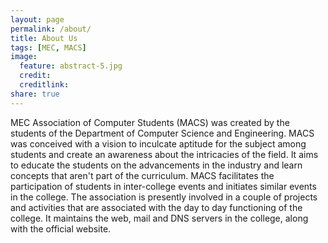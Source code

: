 ```yaml
---
layout: page
permalink: /about/
title: About Us
tags: [MEC, MACS]
image:
  feature: abstract-5.jpg
  credit: 
  creditlink: 
share: true
---
```

MEC Association of Computer Students (MACS) was created by the students of the Department of Computer Science and Engineering. MACS was conceived with a vision to inculcate aptitude for the subject among students and create an awareness about the intricacies of the field. It aims to educate the students on the advancements in the industry and learn concepts that aren't part of the curriculum.
MACS facilitates the participation of students in inter-college events and initiates similar events in the college. The association is presently involved in a couple of projects and activities that are associated with the day to day functioning of the college. It maintains the web, mail and DNS servers in the college, along with the official website.

